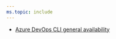 ```yaml
---
ms.topic: include
---
```


- [Azure DevOps CLI general availability](#azure-devops-cli-general-availability)